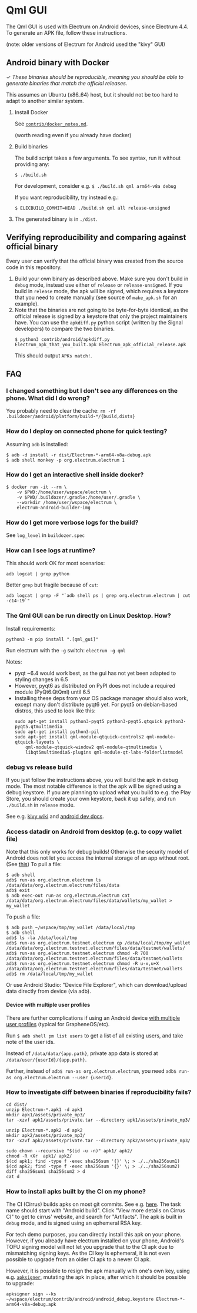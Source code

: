 # Qml GUI

The Qml GUI is used with Electrum on Android devices, since Electrum 4.4.
To generate an APK file, follow these instructions.

(note: older versions of Electrum for Android used the "kivy" GUI)

## Android binary with Docker

✓ _These binaries should be reproducible, meaning you should be able to generate
   binaries that match the official releases._

This assumes an Ubuntu (x86_64) host, but it should not be too hard to adapt to another
similar system.

1. Install Docker

    See [`contrib/docker_notes.md`](../docker_notes.md).

    (worth reading even if you already have docker)

2. Build binaries

    The build script takes a few arguments. To see syntax, run it without providing any:
    ```
    $ ./build.sh
    ```
    For development, consider e.g. `$ ./build.sh qml arm64-v8a debug`

    If you want reproducibility, try instead e.g.:
    ```
    $ ELECBUILD_COMMIT=HEAD ./build.sh qml all release-unsigned
    ```

3. The generated binary is in `./dist`.


## Verifying reproducibility and comparing against official binary

Every user can verify that the official binary was created from the source code in this
repository.

1. Build your own binary as described above.
   Make sure you don't build in `debug` mode,
   instead use either of `release` or `release-unsigned`.
   If you build in `release` mode, the apk will be signed, which requires a keystore
   that you need to create manually (see source of `make_apk.sh` for an example).
2. Note that the binaries are not going to be byte-for-byte identical, as the official
   release is signed by a keystore that only the project maintainers have.
   You can use the `apkdiff.py` python script (written by the Signal developers) to compare
   the two binaries.
    ```
    $ python3 contrib/android/apkdiff.py Electrum_apk_that_you_built.apk Electrum_apk_official_release.apk
    ```
   This should output `APKs match!`.


## FAQ

### I changed something but I don't see any differences on the phone. What did I do wrong?
You probably need to clear the cache: `rm -rf .buildozer/android/platform/build-*/{build,dists}`


### How do I deploy on connected phone for quick testing?
Assuming `adb` is installed:
```
$ adb -d install -r dist/Electrum-*-arm64-v8a-debug.apk
$ adb shell monkey -p org.electrum.electrum 1
```


### How do I get an interactive shell inside docker?
```
$ docker run -it --rm \
    -v $PWD:/home/user/wspace/electrum \
    -v $PWD/.buildozer/.gradle:/home/user/.gradle \
    --workdir /home/user/wspace/electrum \
    electrum-android-builder-img
```


### How do I get more verbose logs for the build?
See `log_level` in `buildozer.spec`


### How can I see logs at runtime?
This should work OK for most scenarios:
```
adb logcat | grep python
```
Better `grep` but fragile because of `cut`:
```
adb logcat | grep -F "`adb shell ps | grep org.electrum.electrum | cut -c14-19`"
```


### The Qml GUI can be run directly on Linux Desktop. How?
Install requirements:
```
python3 -m pip install ".[qml_gui]"
```

Run electrum with the `-g` switch: `electrum -g qml`

Notes:

- pyqt ~6.4 would work best, as the gui has not yet been adapted to styling changes in 6.5
- However, pyqt6 as distributed on PyPI does not include a required module (PyQt6.QtQml) until 6.5
- Installing these deps from your OS package manager should also work,
  except many don't distribute pyqt6 yet.
  For pyqt5 on debian-based distros, this used to look like this:
  ```
  sudo apt-get install python3-pyqt5 python3-pyqt5.qtquick python3-pyqt5.qtmultimedia
  sudo apt-get install python3-pil
  sudo apt-get install qml-module-qtquick-controls2 qml-module-qtquick-layouts \
      qml-module-qtquick-window2 qml-module-qtmultimedia \
      libqt5multimedia5-plugins qml-module-qt-labs-folderlistmodel
  ```


### debug vs release build
If you just follow the instructions above, you will build the apk
in debug mode. The most notable difference is that the apk will be
signed using a debug keystore. If you are planning to upload
what you build to e.g. the Play Store, you should create your own
keystore, back it up safely, and run `./build.sh` in `release` mode.

See e.g. [kivy wiki](https://github.com/kivy/kivy/wiki/Creating-a-Release-APK)
and [android dev docs](https://developer.android.com/studio/build/building-cmdline#sign_cmdline).

### Access datadir on Android from desktop (e.g. to copy wallet file)
Note that this only works for debug builds! Otherwise the security model
of Android does not let you access the internal storage of an app without root.
(See [this](https://stackoverflow.com/q/9017073))
To pull a file:
```
$ adb shell
adb$ run-as org.electrum.electrum ls /data/data/org.electrum.electrum/files/data
adb$ exit
$ adb exec-out run-as org.electrum.electrum cat /data/data/org.electrum.electrum/files/data/wallets/my_wallet > my_wallet
```
To push a file:
```
$ adb push ~/wspace/tmp/my_wallet /data/local/tmp
$ adb shell
adb$ ls -la /data/local/tmp
adb$ run-as org.electrum.testnet.electrum cp /data/local/tmp/my_wallet /data/data/org.electrum.testnet.electrum/files/data/testnet/wallets/
adb$ run-as org.electrum.testnet.electrum chmod -R 700 /data/data/org.electrum.testnet.electrum/files/data/testnet/wallets
adb$ run-as org.electrum.testnet.electrum chmod -R u-x,u+X /data/data/org.electrum.testnet.electrum/files/data/testnet/wallets
adb$ rm /data/local/tmp/my_wallet
```

Or use Android Studio: "Device File Explorer", which can download/upload data directly from device (via adb).

#### Device with multiple user profiles

There are further complications if using an Android device
[with multiple user profiles](https://source.android.com/docs/devices/admin/multi-user-testing)
(typical for GrapheneOS/etc).

Run `$ adb shell pm list users` to get a list of all existing users, and take note of the user ids.

Instead of `/data/data/{app.path}`, private app data is stored at `/data/user/{userId}/{app.path}`.

Further, instead of `adb$ run-as org.electrum.electrum`,
you need `adb$ run-as org.electrum.electrum --user {userId}`.

### How to investigate diff between binaries if reproducibility fails?
```
cd dist/
unzip Electrum-*.apk1 -d apk1
mkdir apk1/assets/private_mp3/
tar -xzvf apk1/assets/private.tar --directory apk1/assets/private_mp3/

unzip Electrum-*.apk2 -d apk2
mkdir apk2/assets/private_mp3/
tar -xzvf apk2/assets/private.tar --directory apk2/assets/private_mp3/

sudo chown --recursive "$(id -u -n)" apk1/ apk2/
chmod -R +Xr  apk1/ apk2/
$(cd apk1; find -type f -exec sha256sum '{}' \; > ./../sha256sum1)
$(cd apk2; find -type f -exec sha256sum '{}' \; > ./../sha256sum2)
diff sha256sum1 sha256sum2 > d
cat d
```

### How to install apks built by the CI on my phone?

The CI (Cirrus) builds apks on most git commits.
See e.g. [here](https://github.com/spesmilo/electrum/runs/9272252577).
The task name should start with "Android build".
Click "View more details on Cirrus CI" to get to cirrus' website, and search for "Artifacts".
The apk is built in `debug` mode, and is signed using an ephemeral RSA key.

For tech demo purposes, you can directly install this apk on your phone.
However, if you already have electrum installed on your phone, Android's TOFU signing model
will not let you upgrade that to the CI apk due to mismatching signing keys. As the CI key
is ephemeral, it is not even possible to upgrade from an older CI apk to a newer CI apk.

However, it is possible to resign the apk manually with one's own key, using
e.g. [`apksigner`](https://developer.android.com/studio/command-line/apksigner),
mutating the apk in place, after which it should be possible to upgrade:
```
apksigner sign --ks ~/wspace/electrum/contrib/android/android_debug.keystore Electrum-*-arm64-v8a-debug.apk
```
